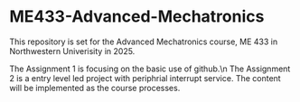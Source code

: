 # ME433-Advanced-Mechatronics
This repository is set for the Advanced Mechatronics course, ME 433 in Northwestern Univerisity in 2025.

The Assignment 1 is focusing on the basic use of github.\n
The Assignment 2 is a entry level led project with periphrial interrupt service.
The content will be implemented as the course processes.
